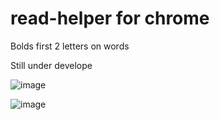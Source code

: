 # read-helper for chrome
Bolds first 2 letters on words

Still under develope

![image](https://github.com/McDuuck/read-helper/assets/122491790/c18b0449-8123-4a12-812f-14522594454a)

![image](https://github.com/McDuuck/read-helper/assets/122491790/743788b7-6095-4e1f-a725-deb82e0ee0bb)
